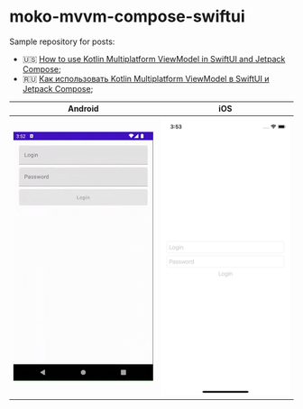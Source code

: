 # moko-mvvm-compose-swiftui

Sample repository for posts:
- 🇺🇸 [How to use Kotlin Multiplatform ViewModel in SwiftUI and Jetpack Compose](https://medium.com/icerock/how-to-use-kotlin-multiplatform-viewmodel-in-swiftui-and-jetpack-compose-8158e98c091d);
- 🇷🇺 [Как использовать Kotlin Multiplatform ViewModel в SwiftUI и Jetpack Compose](https://habr.com/ru/post/663824/);

| Android | iOS |
| ---- | ---- |
| ![android-compose-mvvm](media/android-compose-mvvm.gif) | ![ios-swiftui-mvvm](media/ios-swiftui-mvvm.gif) |
